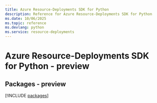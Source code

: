 ```yaml
---
title: Azure Resource-Deployments SDK for Python
description: Reference for Azure Resource-Deployments SDK for Python
ms.date: 10/06/2025
ms.topic: reference
ms.devlang: python
ms.service: resource-deployments
---
```

# Azure Resource-Deployments SDK for Python - preview
## Packages - preview
[!INCLUDE [packages](resource-deployments-index.md)]